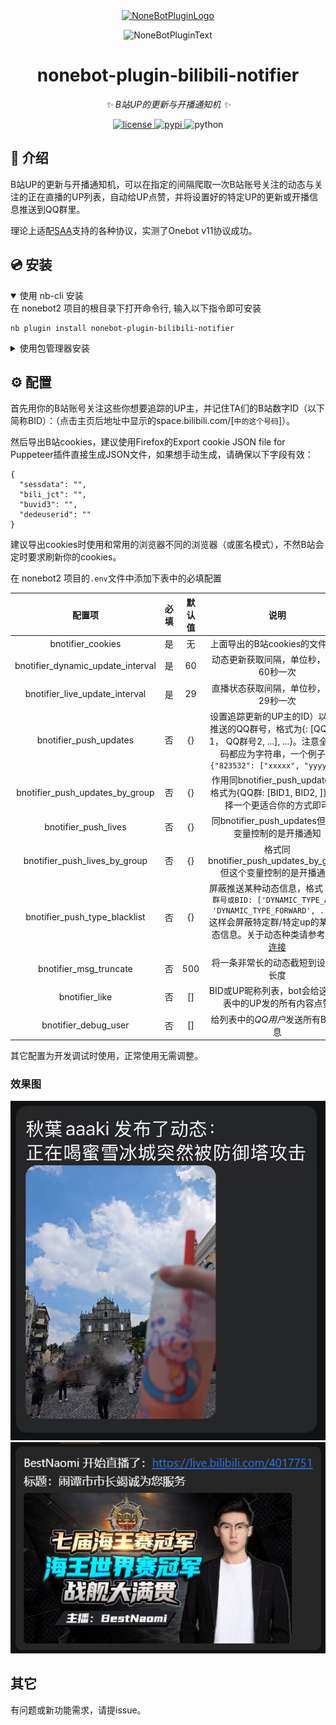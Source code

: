 <div align="center">
  <a href="https://v2.nonebot.dev/store"><img src="https://github.com/A-kirami/nonebot-plugin-template/blob/resources/nbp_logo.png" width="180" height="180" alt="NoneBotPluginLogo"></a>
  <br>
  <p><img src="https://github.com/A-kirami/nonebot-plugin-template/blob/resources/NoneBotPlugin.svg" width="240" alt="NoneBotPluginText"></p>
</div>

<div align="center">

# nonebot-plugin-bilibili-notifier

_✨ B站UP的更新与开播通知机 ✨_


<a href="./LICENSE">
    <img src="https://img.shields.io/github/license/owner/nonebot-plugin-bilibili-notifier.svg" alt="license">
</a>
<a href="https://pypi.python.org/pypi/nonebot-plugin-bilibili-notifier">
    <img src="https://img.shields.io/pypi/v/nonebot-plugin-bilibili-notifier.svg" alt="pypi">
</a>
<img src="https://img.shields.io/badge/python-3.8+-blue.svg" alt="python">

</div>

## 📖 介绍

B站UP的更新与开播通知机，可以在指定的间隔爬取一次B站账号关注的动态与关注的正在直播的UP列表，自动给UP点赞，并将设置好的特定UP的更新或开播信息推送到QQ群里。

理论上适配[SAA](https://github.com/MountainDash/nonebot-plugin-send-anything-anywhere)支持的各种协议，实测了Onebot v11协议成功。

## 💿 安装

<details open>
<summary>使用 nb-cli 安装</summary>
在 nonebot2 项目的根目录下打开命令行, 输入以下指令即可安装

    nb plugin install nonebot-plugin-bilibili-notifier

</details>

<details>
<summary>使用包管理器安装</summary>
在 nonebot2 项目的插件目录下, 打开命令行, 根据你使用的包管理器, 输入相应的安装命令

<details>
<summary>pip</summary>

    pip install nonebot-plugin-bilibili-notifier
</details>
<details>
<summary>pdm</summary>

    pdm add nonebot-plugin-bilibili-notifier
</details>
<details>
<summary>poetry</summary>

    poetry add nonebot-plugin-bilibili-notifier
</details>
<details>
<summary>conda</summary>

    conda install nonebot-plugin-bilibili-notifier
</details>

打开 nonebot2 项目根目录下的 `pyproject.toml` 文件, 在 `[tool.nonebot]` 部分追加写入

    plugins = ["nonebot_plugin_bilibili_notifier"]

</details>

## ⚙️ 配置

首先用你的B站账号关注这些你想要追踪的UP主，并记住TA们的B站数字ID（以下简称BID）：（点击主页后地址中显示的space.bilibili.com/\[`中的这个号码`\]）。

然后导出B站cookies，建议使用Firefox的Export cookie JSON file for Puppeteer插件直接生成JSON文件，如果想手动生成，请确保以下字段有效：
```
{
  "sessdata": "",
  "bili_jct": "",
  "buvid3": "",
  "dedeuserid": "" 
}
```
建议导出cookies时使用和常用的浏览器不同的浏览器（或匿名模式），不然B站会定时要求刷新你的cookies。

在 nonebot2 项目的`.env`文件中添加下表中的必填配置

| 配置项 | 必填 | 默认值 | 说明 |
|:-----:|:----:|:----:|:----:|
| bnotifier_cookies | 是 | 无 | 上面导出的B站cookies的文件路径 |
| bnotifier_dynamic_update_interval | 是 | 60 | 动态更新获取间隔，单位秒，默认60秒一次 | 
| bnotifier_live_update_interval | 是 | 29 | 直播状态获取间隔，单位秒，默认29秒一次 | 
| bnotifier_push_updates | 否 | {} | 设置追踪更新的UP主的ID）以及要推送的QQ群号，格式为{<BID1>: \[QQ群号1， QQ群号2, ...\], ...}。注意全部号码都应为字符串，一个例子：`{"823532": ["xxxxx", "yyyyy"]}`|
| bnotifier_push_updates_by_group | 否 | {} | 作用同bnotifier_push_updates但格式为{QQ群: \[BID1, BID2, \]}，选择一个更适合你的方式即可 |
| bnotifier_push_lives | 否 | {} | 同bnotifier_push_updates但这个变量控制的是开播通知 |
| bnotifier_push_lives_by_group | 否 | {} | 格式同bnotifier_push_updates_by_group但这个变量控制的是开播通知 |
| bnotifier_push_type_blacklist | 否 | {} | 屏蔽推送某种动态信息，格式：`{QQ群号或BID: ['DYNAMIC_TYPE_AV', 'DYNAMIC_TYPE_FORWARD', ...]}`这样会屏蔽特定群/特定up的某种动态信息。关于动态种类请参考[这个连接](https://github.com/SocialSisterYi/bilibili-API-collect/blob/master/docs/dynamic/dynamic_enum.md) |
| bnotifier_msg_truncate | 否 | 500 | 将一条非常长的动态截短到设定的长度 |
| bnotifier_like | 否 | [] | BID或UP昵称列表，bot会给这个列表中的UP发的所有内容点赞 |
| bnotifier_debug_user | 否 | [] | 给列表中的*QQ用户*发送所有B站消息 |


其它配置为开发调试时使用，正常使用无需调整。

### 效果图
![发送动态效果](demos/dyna-notification-demo.png)
![开播推送效果](demos/live-notification-demo.png)


## 其它
有问题或新功能需求，请提issue。
